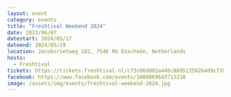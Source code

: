 ```yaml
---
layout: event
category: events
title: "Freshtival Weekend 2024"
date: 2023/06/07
datestart: 2024/05/17
dateend: 2024/05/19
location: Jacobsrietweg 182, 7546 RG Enschede, Netherlands
hosts:
  - Freshtival
tickets: https://tickets.freshtival.nl/cf3c06dd82a446c889512562b4d9cf39
facebook: https://www.facebook.com/events/1008069643713218
image: /assets/img/events/freshtival-weekend-2024.jpg
---
```

